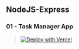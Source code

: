 ## NodeJS-Express

### 01 - Task Manager App

> [![Deploy with Vercel](https://vercel.com/button)](https://task-manager-flame-seven.vercel.app/)
